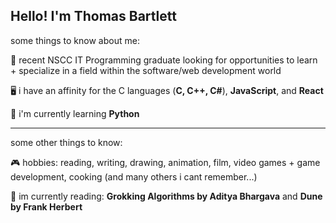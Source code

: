 ## Hello! I'm Thomas Bartlett

some things to know about me:

🏫 recent NSCC IT Programming graduate looking for opportunities to learn + specialize in a field within the software/web development world </br>

🖥️ i have an affinity for the C languages (**C, C++, C#**), **JavaScript**, and **React** </br>

🧠 i'm currently learning **Python** </br>

---

some other things to know:

🎮 hobbies: reading, writing, drawing, animation, film, video games + game development, cooking (and many others i cant remember...)</br>

📖 im currently reading: **Grokking Algorithms by Aditya Bhargava** and **Dune by Frank Herbert** </br>

  
